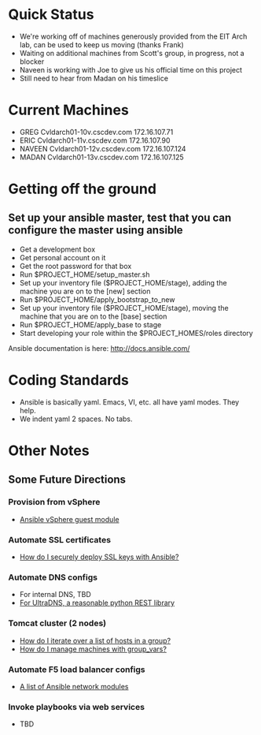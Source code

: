 
# Quick Status
* We're working off of machines generously provided from the EIT Arch lab, can be used to keep us moving (thanks Frank)
* Waiting on additional machines from Scott's group, in progress, not a blocker
* Naveen is working with Joe to give us his official time on this project
* Still need to hear from Madan on his timeslice

# Current Machines
* GREG 	  Cvldarch01-10v.cscdev.com        172.16.107.71
* ERIC 	  Cvldarch01-11v.cscdev.com        172.16.107.90
* NAVEEN 	  Cvldarch01-12v.cscdev.com        172.16.107.124
* MADAN 	  Cvldarch01-13v.cscdev.com        172.16.107.125

# Getting off the ground

## Set up your ansible master, test that you can configure the master using ansible

* Get a development box
* Get personal account on it
* Get the root password for that box
* Run $PROJECT_HOME/setup_master.sh
* Set up your inventory file ($PROJECT_HOME/stage), adding the machine you are on to the [new] section
* Run $PROJECT_HOME/apply_bootstrap_to_new
* Set up your inventory file ($PROJECT_HOME/stage), moving the machine that you are on to the [base] section
* Run $PROJECT_HOME/apply_base to stage
* Start developing your role within the $PROJECT_HOMES/roles directory

Ansible documentation is here: http://docs.ansible.com/


# Coding Standards
* Ansible is basically yaml. Emacs, VI, etc. all have yaml modes. They help.
* We indent yaml 2 spaces. No tabs.

# Other Notes

## Some Future Directions

### Provision from vSphere
* [Ansible vSphere guest module](http://docs.ansible.com/vsphere_guest_module.html)

### Automate SSL certificates
* [How do I securely deploy SSL keys with Ansible?](http://red-badger.com/blog/2014/02/28/deploying-ssl-keys-securely-with-ansible/)

### Automate DNS configs
* For internal DNS, TBD
* [For UltraDNS, a reasonable python REST library](http://docs.python-requests.org/en/latest/index.html)

### Tomcat cluster (2 nodes)
* [How do I iterate over a list of hosts in a group?](http://docs.ansible.com/faq.html)
* [How do I manage machines with group_vars?](https://gist.github.com/anonymous/5e1f88c5acc0dc699093)

### Automate F5 load balancer configs
* [A list of Ansible network modules](http://docs.ansible.com/list_of_network_modules.html)

### Invoke playbooks via web services
* TBD


